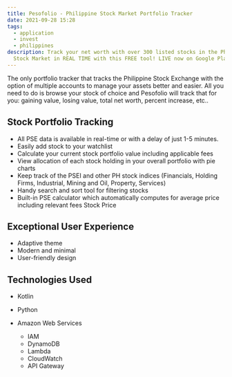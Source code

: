 ```yaml
---
title: Pesofolio - Philippine Stock Market Portfolio Tracker
date: 2021-09-28 15:28
tags:
  - application
  - invest
  - philippines
description: Track your net worth with over 300 listed stocks in the Philippine
  Stock Market in REAL TIME with this FREE tool! LIVE now on Google Play Store!
---
```

The only portfolio tracker that tracks the Philippine Stock Exchange with the option of multiple accounts to manage your assets better and easier. All you need to do is browse your stock of choice and Pesofolio will track that for you: gaining value, losing value, total net worth, percent increase, etc..

## Stock Portfolio Tracking

* All PSE data is available in real-time or with a delay of just 1-5 minutes.
* Easily add stock to your watchlist
* Calculate your current stock portfolio value including applicable fees
* View allocation of each stock holding in your overall portfolio with pie charts
* Keep track of the PSEI and other PH stock indices (Financials, Holding Firms, Industrial, Mining and Oil, Property, Services)
* Handy search and sort tool for filtering stocks
* Built-in PSE calculator which automatically computes for average price including relevant fees Stock Price 

## Exceptional User Experience

* Adaptive theme
* Modern and minimal
* User-friendly design

## Technologies Used

* Kotlin
* Python
* Amazon Web Services 

  * IAM
  * DynamoDB
  * Lambda
  * CloudWatch
  * API Gateway